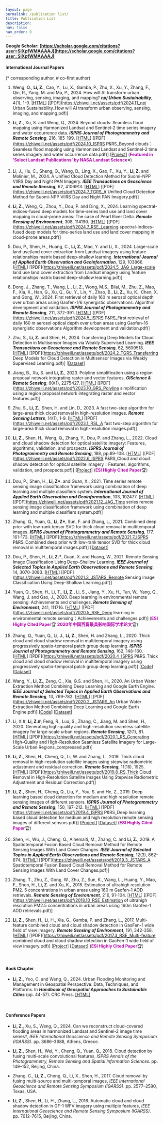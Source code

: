 ```yaml
---
layout: page
permalink: /publication list/
title: Publication List
description: 
nav: false
nav_order: 0
---
```

**Google Scholar: [https://scholar.google.com/citations?user=SlXpfWMAAAAJ](https://scholar.google.com/citations?user=SlXpfWMAAAAJ)**


#### **International Journal Papers**

(\* corresponding author, # co-first author)

1. Weng, Q., **Li, Z.**, Cao, Y., Lu, X., Gamba, P., Zhu, X., Xu, Y., Zhang, F., Qin, R., Yang, M. and Ma, P., 2024. How will AI transform urban observing, sensing, imaging, and mapping? ***npj Urban Sustainability***, 4(1), 1-9. [[HTML](https://www.nature.com/articles/s42949-024-00188-3)] [[PDF](https://zhiweili.net/assets/pdf/2024.11_npj Urban Sustainability_How will AI transform urban observing, sensing, imaging, and mapping.pdf)]

2. **Li, Z.**, Xu, S. and Weng, Q., 2024. Beyond clouds: Seamless flood mapping using Harmonized Landsat and Sentinel-2 time series imagery and water occurrence data. ***ISPRS Journal of Photogrammetry and Remote Sensing***, 216, 185-199. [[HTML](https://doi.org/10.1016/j.isprsjprs.2024.07.022)] [[PDF](https://zhiweili.net/assets/pdf/2024.10_ISPRS P&RS_Beyond clouds：Seamless flood mapping using Harmonized Landsat and Sentinel-2 time series imagery and water occurrence data.pdf)] [[Project](https://github.com/dr-lizhiwei/SeamlessFloodMapper)] (**<span style="color: #b509ac;">Featured in ’Select Landsat Publications’ by NASA Landsat Science</span>⭐**)

3. Li, J., Hu, C., Sheng, Q., Wang, B., Ling, X., Gao, F., Xu, Y., **Li, Z.** and Molinier, M., 2024. A Unified Cloud Detection Method for Suomi-NPP VIIRS Day and Night PAN Imagery. ***IEEE Transactions on Geoscience and Remote Sensing***, 62, 4106913. [[HTML](https://doi.org/10.1109/TGRS.2024.3426649)] [[PDF](https://zhiweili.net/assets/pdf/2024.7_TGRS_A Unified Cloud Detection Method for Suomi-NPP VIIRS Day and Night PAN Imagery.pdf)]

4. **Li, Z.**, Weng, Q., Zhou, Y., Dou, P. and Ding, X., 2024. Learning spectral-indices-fused deep models for time-series land use and land cover mapping in cloud-prone areas: The case of Pearl River Delta. ***Remote Sensing of Environment***, 308, 114190. [[HTML](https://doi.org/10.1016/j.rse.2024.114190)] [[PDF](https://zhiweili.net/assets/pdf/2024.7_RSE_Learning spectral-indices-fused deep models for time-series land use and land cover mapping in cloud-prone areas.pdf)]

5. Dou, P., Shen, H., Huang, C., **Li, Z.**, Mao, Y. and Li, X., 2024. Large-scale land use/land cover extraction from Landsat imagery using feature relationships matrix based deep-shallow learning. ***International Journal of Applied Earth Observation and Geoinformation***, 129, 103866. [[HTML](https://doi.org/10.1016/j.jag.2024.103866)] [[PDF](https://zhiweili.net/assets/pdf/2024.5_JAG_Large-scale land use land cover extraction from Landsat imagery using feature relationships matrix based deep-shallow learning.pdf)]

6. Dong, J., Zhang, T., Wang, L., Li, Z., Wong, M.S., Bilal, M., Zhu, Z., Mao, F., Xia, X., Han, G., Xu, Q., Gu, Y., Lin, Y., Zhao, B., **Li, Z.**, Xu, K., Chen, X. and Gong, W., 2024. First retrieval of daily 160 m aerosol optical depth over urban areas using Gaofen-1/6 synergistic observations: Algorithm development and validation. ***ISPRS Journal of Photogrammetry and Remote Sensing***, 211, 372-391. [[HTML](https://doi.org/10.1016/j.isprsjprs.2024.04.020)] [[PDF](https://zhiweili.net/assets/pdf/2024.5_ISPRS P&RS_First retrieval of daily 160 m aerosol optical depth over urban areas using Gaofen-16 synergistic observations Algorithm development and validation.pdf)]

7. Zhu, S., **Li, Z.** and Shen, H., 2024. Transferring Deep Models for Cloud Detection in Multisensor Images via Weakly Supervised Learning. ***IEEE Transactions on Geoscience and Remote Sensing***, 62, 5609518. [[HTML](https://doi.org/10.1109/TGRS.2024.3358824)] [[PDF](https://zhiweili.net/assets/pdf/2024.2_TGRS_Transferring Deep Models for Cloud Detection in Multisensor Images via Weakly Supervised Learning.pdf)] [[Dataset](https://ieee-dataport.org/documents/gf1ms-whu-and-gf2ms-whu)]

8. Jiang, B., Xu, S. and **Li, Z.**, 2023. Polyline simplification using a region proposal network integrating raster and vector features. ***GIScience & Remote Sensing***, 60(1), 2275427. [[HTML](https://doi.org/10.1080/15481603.2023.2275427)] [[PDF](https://zhiweili.net/assets/pdf/2023.10_GRS_Polyline simplification using a region proposal network integrating raster and vector features.pdf)]

9. Zhu, S., **Li, Z.**, Shen, H. and Lin, D., 2023. A fast two-step algorithm for large-area thick cloud removal in high-resolution images. ***Remote Sensing Letters***, 14(1), 1-9. [[HTML](https://doi.org/10.1080/2150704X.2022.2152753)] [[PDF](https://zhiweili.net/assets/pdf/2023.1_RSL_A fast two-step algorithm for large-area thick cloud removal in high-resolution images.pdf)]

10. **Li, Z.**, Shen, H., Weng, Q., Zhang, Y., Dou, P. and Zhang, L., 2022. Cloud and cloud shadow detection for optical satellite imagery: Features, algorithms, validation, and prospects. ***ISPRS Journal of Photogrammetry and Remote Sensing***, 188, pp.89-108. [[HTML](https://doi.org/10.1016/j.isprsjprs.2022.03.020)] [[PDF](https://zhiweili.net/assets/pdf/2022.6_ISPRS P&RS_Cloud and cloud shadow detection for optical satellite imagery：Features, algorithms, validation, and prospects.pdf)] [[Project](https://github.com/dr-lizhiwei/OpenSICDR/)] (**<span style="color: #b509ac;">ESI Highly Cited Paper</span>**🏆)

11. Dou, P., Shen, H., **Li, Z\***. and Guan, X., 2021. Time series remote sensing image classification framework using combination of deep learning and multiple classifiers system. ***International Journal of Applied Earth Observation and Geoinformation***, 103, 102477. [[HTML](https://doi.org/10.1016/j.jag.2021.102477)] [[PDF](https://zhiweili.net/assets/pdf/2021.12_JAG_Time series remote sensing image classification framework using combination of deep learning and multiple classifiers system.pdf)]

12. Zhang, Q., Yuan, Q., **Li, Z\***, Sun, F. and Zhang, L., 2021. Combined deep prior with low-rank tensor SVD for thick cloud removal in multitemporal images. ***ISPRS Journal of Photogrammetry and Remote Sensing***, 177, 161-173. [[HTML](https://doi.org/10.1016/j.isprsjprs.2021.04.021)] [[PDF](https://zhiweili.net/assets/pdf/2021.7_ISPRS P&RS_Combined deep prior with low-rank tensor SVD for thick cloud removal in multitemporal images.pdf)] [[Dataset](https://drive.google.com/file/d/1LlvUKtUWAKoF6R0igbREwvP2Wfja9UBv/view?usp=sharing)]

13. Dou, P., Shen, H., **Li, Z.\***, Guan, X. and Huang, W., 2021. Remote Sensing Image Classification Using Deep–Shallow Learning. ***IEEE Journal of Selected Topics in Applied Earth Observations and Remote Sensing***, 14, 3070-3083. [[HTML](https://doi.org/10.1109/JSTARS.2021.3062635)] [[PDF](https://zhiweili.net/assets/pdf/2021.3_JSTARS_Remote Sensing Image Classification Using Deep–Shallow Learning.pdf)]

14. Yuan, Q., Shen, H., Li, T., **Li, Z.**, Li, S., Jiang, Y., Xu, H., Tan, W., Yang, Q., Wang, J. and Gao, J., 2020. Deep learning in environmental remote sensing: Achievements and challenges. ***Remote Sensing of Environment***, 241, 111716. [[HTML](https://doi.org/10.1016/j.rse.2020.111716)] [[PDF](https://zhiweili.net/assets/pdf/2020.5_RSE_Deep learning in environmental remote sensing：Achievements and challenges.pdf)] (**<span style="color: #b509ac;">ESI Highly Cited Paper</span>**🏆 **<span style="color: #b509ac;">2020年中国百篇最具影响国际学术论文</span>**🏆)


15. Zhang, Q., Yuan, Q., Li, J., **Li, Z.**, Shen, H. and Zhang, L., 2020. Thick cloud and cloud shadow removal in multitemporal imagery using progressively spatio-temporal patch group deep learning. ***ISPRS Journal of Photogrammetry and Remote Sensing***, 162, 148-160. [[HTML](https://doi.org/10.1016/j.isprsjprs.2020.02.008)] [[PDF](https://zhiweili.net/assets/pdf/2020.4_ISPRS P&RS_Thick cloud and cloud shadow removal in multitemporal imagery using progressively spatio-temporal patch group deep learning.pdf)] [[Code](https://github.com/qzhang95/PSTCR)] [[Dataset](https://drive.google.com/file/d/1LlvUKtUWAKoF6R0igbREwvP2Wfja9UBv/view?usp=sharing)]

16. Wang, Y., **Li, Z.**, Zeng, C., Xia, G.S. and Shen, H., 2020. An Urban Water Extraction Method Combining Deep Learning and Google Earth Engine. ***IEEE Journal of Selected Topics in Applied Earth Observations and Remote Sensing***, 13, 769-782. [[HTML](https://doi.org/10.1109/JSTARS.2020.2971783)] [[PDF](https://zhiweili.net/assets/pdf/2020.2_JSTARS_An Urban Water Extraction Method Combining Deep Learning and Google Earth Engine.pdf)] [[Code](https://code.earthengine.google.com/8bec5b26cc38bc4b812aa7b95a3ab8d6)] [[Dataset](http://sendimage.whu.edu.cn/en/wp-content/uploads/2020/01/List_of_data.txt)]

17. Li, X.#, **Li, Z.#**, Feng, R., Luo, S., Zhang, C., Jiang, M. and Shen, H., 2020. Generating high-quality and high-resolution seamless satellite imagery for large-scale urban regions. ***Remote Sensing***, 12(1), 81. [[HTML](https://doi.org/10.3390/rs12010081)] [[PDF](https://zhiweili.net/assets/pdf/2020.1_RS_Generating High-Quality and High-Resolution Seamless Satellite Imagery for Large-Scale Urban Regions_compressed.pdf)]

18. **Li, Z.**, Shen, H., Cheng, Q., Li, W. and Zhang, L., 2019. Thick cloud removal in high-resolution satellite images using stepwise radiometric adjustment and residual correction. ***Remote Sensing***, 11(16), 1925. [[HTML](https://doi.org/10.3390/rs11161925)] [[PDF](https://zhiweili.net/assets/pdf/2019.8_RS_Thick Cloud Removal in High-Resolution Satellite Images Using Stepwise Radiometric Adjustment and Residual Correction.pdf)]

19. **Li, Z.**, Shen, H., Cheng, Q., Liu, Y., You, S. and He, Z., 2019. Deep learning based cloud detection for medium and high resolution remote sensing images of different sensors. ***ISPRS Journal of Photogrammetry and Remote Sensing***, 150, 197-212. [[HTML](https://doi.org/10.1016/j.isprsjprs.2019.02.017)] [[PDF](https://zhiweili.net/assets/pdf/2019.4_ISPRS P&RS_Deep learning based cloud detection for medium and high resolution remote sensing images of different sensors.pdf)] [[Project](https://github.com/dr-lizhiwei/MSCFF)] [[Dataset](https://github.com/dr-lizhiwei/HRC_WHU)] (**<span style="color: #b509ac;">ESI Highly Cited Paper</span>**🏆)

20. Shen, H., Wu, J., Cheng, Q., Aihemaiti, M., Zhang, C. and **Li, Z.**, 2019. A Spatiotemporal Fusion Based Cloud Removal Method for Remote Sensing Images With Land Cover Changes. ***IEEE Journal of Selected Topics in Applied Earth Observations and Remote Sensing***, 12(3), 862-874. [[HTML](https://doi.org/10.1109/JSTARS.2019.2898348)] [[PDF](https://zhiweili.net/assets/pdf/2019.3_JSTARS_A Spatiotemporal Fusion Based Cloud Removal Method for Remote Sensing Images With Land Cover Changes.pdf)]

21. Zhang, T., Zhu, Z., Gong, W., Zhu, Z., Sun, K., Wang, L., Huang, Y., Mao, F., Shen, H., **Li, Z.** and Xu, K., 2018. Estimation of ultrahigh resolution PM2. 5 concentrations in urban areas using 160 m Gaofen-1 AOD retrievals. ***Remote Sensing of Environment***, 216, 91-104. [[HTML](https://doi.org/10.1016/j.rse.2018.06.030)] [[PDF](https://zhiweili.net/assets/pdf/2018.10_RSE_Estimation of ultrahigh resolution PM2.5 concentrations in urban areas using 160m Gaofen-1 AOD retrievals.pdf)]

22. **Li, Z.**, Shen, H., Li, H., Xia, G., Gamba, P. and Zhang, L., 2017. Multi-feature combined cloud and cloud shadow detection in GaoFen-1 wide field of view imagery. ***Remote Sensing of Environment***, 191, 342-358. [[HTML](https://doi.org/10.1016/j.rse.2017.01.026)] [[PDF](https://zhiweili.net/assets/pdf/2017.3_RSE_Multi-feature combined cloud and cloud shadow detection in GaoFen-1 wide field of view imagery.pdf)] [[Project](https://github.com/dr-lizhiwei/MFC)] [[Dataset](https://github.com/dr-lizhiwei/GF1_WHU)] (**<span style="color: #b509ac;">ESI Highly Cited Paper</span>**🏆)



<br>

#### **Book Chapter** 

- **Li, Z.**, Yoo, C. and Weng, Q., 2024. Urban Flooding Monitoring and Management in Geospatial Perspective: Data, Techniques, and Platforms. In ***Handbook of Geospatial Approaches to Sustainable Cities*** (pp. 44-57). CRC Press. [[HTML]](https://www.taylorfrancis.com/chapters/edit/10.1201/9781003244561-4/urban-flooding-monitoring-management-geospatial-perspective-zhiwei-li-cheolhee-yoo-qihao-weng)



<br>

#### **Conference Papers** 

- **Li, Z.**, Xu, S., Weng, Q., 2024. Can we reconstruct cloud-covered flooding areas in harmonized Landsat and Sentinel-2 image time series?, *IEEE International Geoscience and Remote Sensing Symposium (IGARSS)*. pp. 3686–3688, Athens, Greece.

- **Li, Z.**, Shen, H., Wei, Y., Cheng, Q., Yuan, Q., 2018. Cloud detection by fusing multi-scale convolutional features, *ISPRS Annals of the Photogrammetry, Remote Sensing and Spatial Information Sciences*. pp. 149–152, Beijing, China.

- Zhang, C., **Li, Z.**, Cheng, Q., Li, X., Shen, H., 2017. Cloud removal by fusing multi-source and multi-temporal images, *IEEE International Geoscience and Remote Sensing Symposium (IGARSS)*. pp. 2577–2580, Texas, USA.

- **Li, Z.**, Shen, H., Li, H., Zhang, L., 2016. Automatic cloud and cloud shadow detection in GF-1 WFV imagery using multiple features, *IEEE International Geoscience and Remote Sensing Symposium (IGARSS)*. pp. 7612–7615, Beijing, China.
